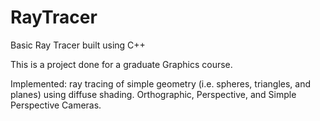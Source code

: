 RayTracer
=========

Basic Ray Tracer built using C++

This is a project done for a graduate Graphics course.  

Implemented:
ray tracing of simple geometry (i.e. spheres, triangles, and planes) using diffuse shading.
Orthographic, Perspective, and Simple Perspective Cameras.

